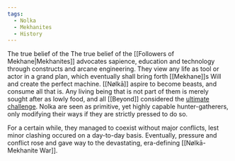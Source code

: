 ```yaml
---
tags:
  - Nolka
  - Mekhanites
  - History
---
```

The true belief of the The true belief of the [[Followers of Mekhane|Mekhanites]] advocates sapience, education and technology through constructs and arcane engineering. They view any life as tool or actor in a grand plan, which eventually shall bring forth [[Mekhane]]s Will and create the perfect machine. 
[[Nølkā]] aspire to become beasts, and consume all that is. Any living being that is not part of them is merely sought after as lowly food, and all [[Beyond]] considered the [ultimate challenge](Theophagy.md). 
Nolka are seen as primitive, yet highly capable hunter-gatherers, only modifying their ways if they are strictly pressed to do so. 

For a certain while, they managed to coexist without major conflicts, lest minor clashing occured on a day-to-day basis. Eventually, pressure and conflict rose and gave way to the devastating, era-defining [[Nølkā-Mekhanite War]].